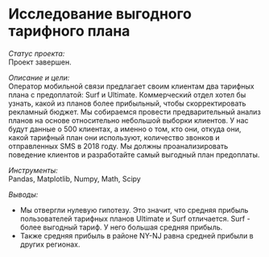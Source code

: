 # Исследование выгодного тарифного плана

*Статус проекта:*  
Проект завершен.

*Описание и цели:*  
Оператор мобильной связи предлагает своим клиентам два тарифных плана с предоплатой: Surf и Ultimate. Коммерческий отдел хотел бы узнать, какой из планов более прибыльный, чтобы скорректировать рекламный бюджет.
Мы собираемся провести предварительный анализ планов на основе относительно небольшой выборки клиентов. У нас будут данные о 500 клиентах, а именно о том, кто они, откуда они, какой тарифный план они используют, количество звонков и отправленных SMS в 2018 году. Мы должны проанализировать поведение клиентов и разработайте самый выгодный план предоплаты.

*Инструменты:*  
Pandas, Matplotlib, Numpy, Math, Scipy

*Выводы:*  
- Мы отвергли нулевую гипотезу. Это значит, что средняя прибыль пользователей тарифных планов Ultimate и Surf отличается. Surf - более выгодный тариф. У него большая средняя прибыль.
- Также средняя прибыль в районе NY-NJ равна средней прибыли в других регионах.
